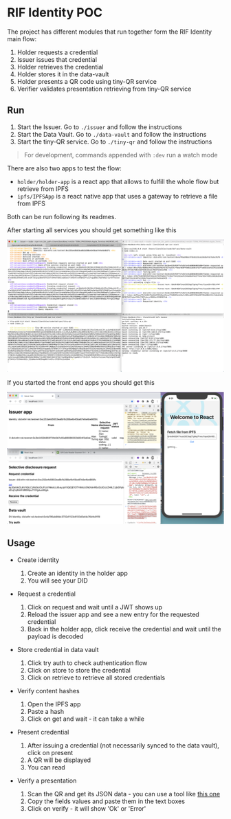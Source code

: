 # RIF Identity POC

The project has different modules that run together form the RIF Identity main flow:

1. Holder requests a credential
2. Issuer issues that credential
3. Holder retrieves the credential
4. Holder stores it in the data-vault
5. Holder presents a QR code using tiny-QR service
6. Verifier validates presentation retrieving from tiny-QR service

## Run

1. Start the Issuer. Go to `./issuer` and follow the instructions
2. Start the Data Vault. Go to `./data-vault` and follow the instructions
3. Start the tiny-QR service. Go to `./tiny-qr` and follow the instructions

> For development, commands appended with `:dev` run a watch mode

There are also two apps to test the flow:

- `holder/holder-app` is a react app that allows to fulfill the whole flow but retrieve from IPFS
- `ipfs/IPFSApp` is a react native app that uses a gateway to retrieve a file from IPFS

Both can be run following its readmes.

After starting all services you should get something like this

![run-all](./img/run-all.png)

If you started the front end apps you should get this

![run-all-front](./img/run-all-front.png)

## Usage

- Create identity

  1. Create an identity in the holder app
  2. You will see your DID

- Request a credential

  1. Click on request and wait until a JWT shows up
  2. Reload the issuer app and see a new entry for the requested credential
  3. Back in the holder app, click receive the credential and wait until the payload is decoded

- Store credential in data vault

  1. Click try auth to check authentication flow
  2. Click on store to store the credential
  3. Click on retrieve to retrieve all stored credentials

- Verify content hashes

  1. Open the IPFS app
  2. Paste a hash
  3. Click on get and wait - it can take a while

- Present credential

  1. After issuing a credential (not necessarily synced to the data vault), click on present
  2. A QR will be displayed
  3. You can read

- Verify a presentation

  1. Scan the QR and get its JSON data - you can use a tool like [this one](https://www.ginifab.com/feeds/qr_code/qr_code_scanner.html)
  2. Copy the fields values and paste them in the text boxes
  3. Click on verify - it will show 'Ok' or 'Error'
